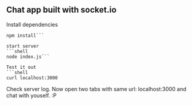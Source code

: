 ## Chat app built with socket.io

Install dependencies
```shell
npm install```

start server
```shell
node index.js```

Test it out
```shell
curl localhost:3000
```
Check server log.
Now open two tabs with same url: localhost:3000 and chat with youself. :P
